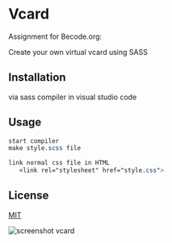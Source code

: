 # Vcard 
Assignment for Becode.org: 

Create your own virtual vcard using SASS 

## Installation

via sass compiler in visual studio code 


## Usage

```sass
start compiler
make style.scss file

link normal css file in HTML 
   <link rel="stylesheet" href="style.css">
```


## License
[MIT](https://choosealicense.com/licenses/mit/)

![screenshot vcard](.img/screenshotvcard.PNG)
